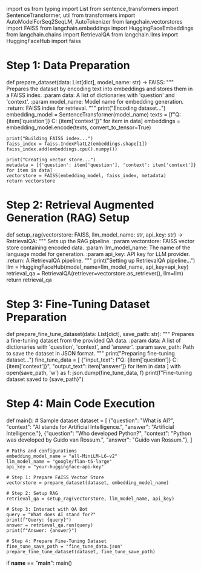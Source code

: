 import os
from typing import List
from sentence_transformers import SentenceTransformer, util
from transformers import AutoModelForSeq2SeqLM, AutoTokenizer
from langchain.vectorstores import FAISS
from langchain.embeddings import HuggingFaceEmbeddings
from langchain.chains import RetrievalQA
from langchain.llms import HuggingFaceHub
import faiss

# Step 1: Data Preparation
def prepare_dataset(data: List[dict], model_name: str) -> FAISS:
    """
    Prepares the dataset by encoding text into embeddings and stores them in a FAISS index.
    :param data: A list of dictionaries with 'question' and 'context'.
    :param model_name: Model name for embedding generation.
    :return: FAISS index for retrieval.
    """
    print("Encoding dataset...")
    embedding_model = SentenceTransformer(model_name)
    texts = [f"Q: {item['question']} C: {item['context']}" for item in data]
    embeddings = embedding_model.encode(texts, convert_to_tensor=True)

    print("Building FAISS index...")
    faiss_index = faiss.IndexFlatL2(embeddings.shape[1])
    faiss_index.add(embeddings.cpu().numpy())

    print("Creating vector store...")
    metadata = [{'question': item['question'], 'context': item['context']} for item in data]
    vectorstore = FAISS(embedding_model, faiss_index, metadata)
    return vectorstore

# Step 2: Retrieval Augmented Generation (RAG) Setup
def setup_rag(vectorstore: FAISS, llm_model_name: str, api_key: str) -> RetrievalQA:
    """
    Sets up the RAG pipeline.
    :param vectorstore: FAISS vector store containing encoded data.
    :param llm_model_name: The name of the language model for generation.
    :param api_key: API key for LLM provider.
    :return: A RetrievalQA pipeline.
    """
    print("Setting up RetrievalQA pipeline...")
    llm = HuggingFaceHub(model_name=llm_model_name, api_key=api_key)
    retrieval_qa = RetrievalQA(retriever=vectorstore.as_retriever(), llm=llm)
    return retrieval_qa

# Step 3: Fine-Tuning Dataset Preparation
def prepare_fine_tune_dataset(data: List[dict], save_path: str):
    """
    Prepares a fine-tuning dataset from the provided QA data.
    :param data: A list of dictionaries with 'question', 'context', and 'answer'.
    :param save_path: Path to save the dataset in JSON format.
    """
    print("Preparing fine-tuning dataset...")
    fine_tune_data = [
        {"input_text": f"Q: {item['question']} C: {item['context']}", "output_text": item['answer']}
        for item in data
    ]
    with open(save_path, 'w') as f:
        json.dump(fine_tune_data, f)
    print(f"Fine-tuning dataset saved to {save_path}")

# Step 4: Main Code Execution
def main():
    # Sample dataset
    dataset = [
        {"question": "What is AI?", "context": "AI stands for Artificial Intelligence.", "answer": "Artificial Intelligence."},
        {"question": "Who developed Python?", "context": "Python was developed by Guido van Rossum.", "answer": "Guido van Rossum."},
    ]

    # Paths and configurations
    embedding_model_name = "all-MiniLM-L6-v2"
    llm_model_name = "google/flan-t5-large"
    api_key = "your-huggingface-api-key"

    # Step 1: Prepare FAISS Vector Store
    vectorstore = prepare_dataset(dataset, embedding_model_name)

    # Step 2: Setup RAG
    retrieval_qa = setup_rag(vectorstore, llm_model_name, api_key)

    # Step 3: Interact with QA Bot
    query = "What does AI stand for?"
    print(f"Query: {query}")
    answer = retrieval_qa.run(query)
    print(f"Answer: {answer}")

    # Step 4: Prepare Fine-Tuning Dataset
    fine_tune_save_path = "fine_tune_data.json"
    prepare_fine_tune_dataset(dataset, fine_tune_save_path)

if __name__ == "__main__":
    main()


